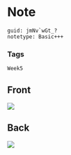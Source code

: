 # Note
```
guid: jmNv`wGt_?
notetype: Basic+++
```

### Tags
```
Week5
```

## Front
<img src="paste-07ddc2cd55233800d660b0e3ec5e613f122d4652.jpg">

## Back
<img src="paste-5c6cc76c94510d4345214ded33743d6d9925dfaf.jpg">
